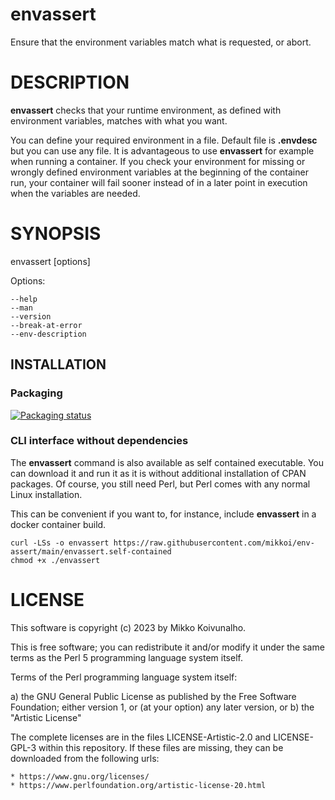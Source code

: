 # envassert

Ensure that the environment variables match
what is requested, or abort.

# DESCRIPTION

**envassert** checks that your runtime environment, as defined
with environment variables, matches with what you want.

You can define your required environment in a file.
Default file is **.envdesc** but you can use any file.
It is advantageous to use **envassert** for example when running
a container. If you check your environment for missing or
wrongly defined environment variables at the beginning of
the container run, your container will fail sooner instead
of in a later point in execution when the variables are needed.

# SYNOPSIS

envassert [options]

Options:

    --help
    --man
    --version
    --break-at-error
    --env-description

## INSTALLATION

### Packaging

[![Packaging status](https://repology.org/badge/vertical-allrepos/env-assert.svg)](https://repology.org/project/env-assert/versions)

### CLI interface without dependencies

The **envassert** command is also available
as self contained executable.
You can download it and run it as it is without
additional installation of CPAN packages.
Of course, you still need Perl, but Perl comes with any
normal Linux installation.

This can be convenient if you want to, for instance,
include **envassert** in a docker container build.

    curl -LSs -o envassert https://raw.githubusercontent.com/mikkoi/env-assert/main/envassert.self-contained
    chmod +x ./envassert

# LICENSE

This software is copyright (c) 2023 by Mikko Koivunalho.

This is free software; you can redistribute it and/or modify it under
the same terms as the Perl 5 programming language system itself.

Terms of the Perl programming language system itself:

a) the GNU General Public License as published by the Free
   Software Foundation; either version 1, or (at your option) any
   later version, or
b) the "Artistic License"

The complete licenses are in the files LICENSE-Artistic-2.0 and LICENSE-GPL-3
within this repository. If these files are missing, they can be downloaded
from the following urls:

    * https://www.gnu.org/licenses/
    * https://www.perlfoundation.org/artistic-license-20.html
